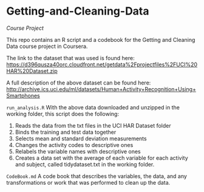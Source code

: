 # Getting-and-Cleaning-Data
*Course Project*

This repo contains an R script and a codebook for the Getting and Cleaning Data course project in Coursera. 

The link to the dataset that was used is found here:
https://d396qusza40orc.cloudfront.net/getdata%2Fprojectfiles%2FUCI%20HAR%20Dataset.zip

A full description of the above dataset can be found here:
http://archive.ics.uci.edu/ml/datasets/Human+Activity+Recognition+Using+Smartphones

`run_analysis.R`
With the above data downloaded and unzipped in the working folder, this script does the following:
1. Reads the data from the txt files in the UCI HAR Dataset folder
2. Binds the training and test data together
3. Selects mean and standard deviation measurements
4. Changes the activity codes to descriptive ones
5. Relabels the variable names with descriptive ones
6. Creates a data set with the average of each variable for each activity and subject, called tidydataset.txt in the working folder.

`CodeBook.md`
A code book that describes the variables, the data, and any transformations or work that was performed to clean up the data.
